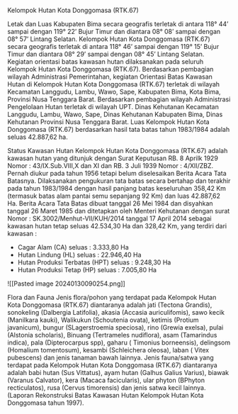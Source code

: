 Kelompok Hutan Kota Donggomasa (RTK.67)

Letak dan Luas
Kabupaten Bima secara geografis terletak di antara 118° 44’ sampai dengan 119° 22’ Bujur Timur dan diantara 08° 08’ sampai dengan 08° 57’ Lintang Selatan. Kelompok Hutan Kota Donggomasa (RTK.67) secara geografis terletak di antara 118° 46’ sampai dengan 119° 15’ Bujur Timur dan diantara 08° 29’ sampai dengan 08° 45’ Lintang Selatan. Kegiatan orientasi batas kawasan hutan dilaksanakan pada seluruh Kelompok Hutan Kota Donggomasa (RTK.67). 
Berdasarkan pembagian wilayah Administrasi Pemerintahan, kegiatan Orientasi Batas Kawasan Hutan di Kelompok Hutan Kota Donggomasa (RTK.67) terletak di wilayah Kecamatan Langgudu, Lambu, Wawo, Sape, Kabupaten Bima, Kota Bima, Provinsi Nusa Tenggara Barat. Berdasarkan pembagian wilayah Administrasi Pengelolaan Hutan terletak di wilayah UPT. Dinas Kehutanan Kecamatan Langgudu, Lambu, Wawo, Sape, Dinas Kehutanan Kabupaten Bima, Dinas Kehutanan Provinsi Nusa Tenggara Barat. Luas Kelompok Hutan Kota Donggomasa (RTK.67) berdasarkan hasil tata batas tahun 1983/1984 adalah seluas 42.887,62 ha.

Status Kawasan Hutan
Kelompok Hutan Kota Donggomasa (RTK.67) adalah kawasan hutan yang ditunjuk dengan Surat Keputusan RB. 8 Aprilk 1929 Nomor : 43/IX.Sub.VIII,X dan XI dan RB. 3 Juli 1939 Nomor : 4/XII/ZBZ. Pernah diukur pada tahun 1956 tetapi belum diselesaikan Berita Acara Tata Batasnya. Dilaksanakan pengukuran tata batas secara bertahap dan terakhir pada tahun 1983/1984 dengan hasil panjang batas keseluruhan 358,42 Km (termasuk batas alam pantai semu sepanjang 92 Km) dan luas 42.887,62 Ha. Berita Acara Tata Batas dibuat tanggal 26 Mei 1984 dan disyahkan tanggal 26 Maret 1985 dan ditetapkan oleh Menteri Kehutanan dengan surat Nomor : SK.3002/Menhut-VII/KUH/2014 tanggal 17 April 2014 sebagai kawasan hutan tetap seluas 42.534,30 Ha dan 328,42 Km, yang terdiri dari kawasan :
- Cagar Alam (CA) seluas		: 3.333,80 Ha
- Hutan Lindung (HL) seluas		: 22.946,40 Ha
- Hutan Produksi Terbatas (HPT) seluas	: 9.248,30 Ha
- Hutan Produksi Tetap (HP) seluas	: 7.005,80 Ha

![[Pasted image 20240130090254.png]]

Flora dan Fauna
Jenis flora/pohon yang terdapat pada Kelompok Hutan Kota Donggomasa (RTK.67) diantaranya adalah jati (Tectona Grandis), sonokeling (Dalbergia Latifolia), akasia (Accasia auriculifomis), sawo kecik (Manilkara kauki), Walikukun (Schoutenia ovata), ketimis (Protium javanicum), bungur (SLagerstroemia speciosa), rino (Grewia exelsa), pulai (Alstonia scholaris), Binuang (Tertrameles nudiflora), asam (Tamarindus indica), pala (Dipterocarpus spp), gaharu ( Timonius borneensis), delingsom (Homalium tomentosum), kesambi (Schleichera oleosa), laban ( Vitex pubescens) dan jenis tanaman bawah lainnya.
Jenis fauna/satwa yang terdapat pada Kelompok Hutan Kota Donggomasa (RTK.67) diantaranya adalah babi hutan (Sus Vittatus), ayam hutan (Galhus Galius Varius), biawak (Varanus Calvator), kera (Macaca facicularis), ular phyton (BPhyton recticulatos), rusa (Cervus timorensis) dan jenis satwa kecil lainnya.(Laporan Rekonstruksi Batas Kawasan Hutan Kelompok Hutan Kota Donggomasa tahun 1997).
